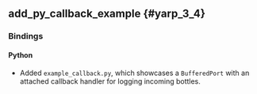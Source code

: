 add_py_callback_example {#yarp_3_4}
-----------

### Bindings

#### Python

* Added `example_callback.py`, which showcases a `BufferedPort` with an attached
  callback handler for logging incoming bottles.
